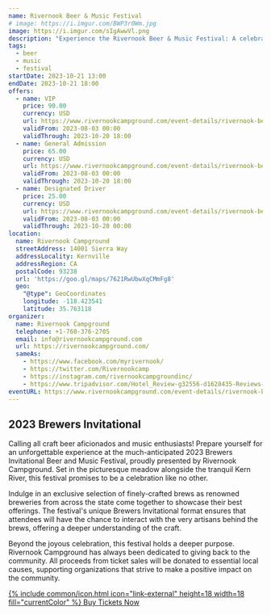 ```yaml
---
name: Rivernook Beer & Music Festival
# image: https://i.imgur.com/BWP3r0Wm.jpg
image: https://i.imgur.com/sIgAwwVl.png
description: "Experience the Rivernook Beer & Music Festival: A celebration of craft beer, live music, and community spirit. Join us for an unforgettable time! 🍻🎶 #RivernookBeerFest #CraftBeer #LiveMusic"
tags:
  - beer
  - music
  - festival
startDate: 2023-10-21 13:00
endDate: 2023-10-21 18:00
offers:
  - name: VIP
    price: 90.00
    currency: USD
    url: https://www.rivernookcampground.com/event-details/rivernook-beer-music-festival-2023-brewers-invitational#bc4245d8-d90b-48a9-a375-e02ce2e0a98d
    validFrom: 2023-08-03 00:00
    validThrough: 2023-10-20 18:00
  - name: General Admission
    price: 65.00
    currency: USD
    url: https://www.rivernookcampground.com/event-details/rivernook-beer-music-festival-2023-brewers-invitational#3edfc41b-259c-466c-9d4d-39b4e0043612
    validFrom: 2023-08-03 00:00
    validThrough: 2023-10-20 18:00
  - name: Designated Driver
    price: 25.00
    currency: USD
    url: https://www.rivernookcampground.com/event-details/rivernook-beer-music-festival-2023-brewers-invitational#b84ff540-0f71-4c2a-a8ca-dbaad1284f20
    validFrom: 2023-08-03 00:00
    validThrough: 2023-10-20 00:00
location:
  name: Rivernook Campground
  streetAddress: 14001 Sierra Way
  addressLocality: Kernville
  addressRegion: CA
  postalCode: 93238
  url: 'https://goo.gl/maps/7621RwUbwXqCMmFg8'
  geo:
    "@type": GeoCoordinates
    longitude: -118.423541
    latitude: 35.763118
organizer:
  name: Rivernook Campground
  telephone: +1-760-376-2705
  email: info@rivernookcampground.com
  url: https://rivernookcampground.com/
  sameAs:
    - https://www.facebook.com/myrivernook/
    - https://twitter.com/Rivernookcamp
    - https://instagram.com/rivernookcampgroundinc/
    - https://www.tripadvisor.com/Hotel_Review-g32556-d1628435-Reviews-Rivernook_Campground-Kernville_California.html
eventURL: https://www.rivernookcampground.com/event-details/rivernook-beer-music-festival-2023-brewers-invitational
---
```


## 2023 Brewers Invitational

Calling all craft beer aficionados and music enthusiasts! Prepare yourself for an unforgettable experience at the much-anticipated 2023 Brewers Invitational Beer and Music Festival, proudly presented by Rivernook Campground. Set in the picturesque meadow alongside the tranquil Kern River, this festival promises to be a celebration like no other.

Indulge in an exclusive selection of finely-crafted brews as renowned breweries from across the state come together to showcase their best offerings. The festival's unique Brewers Invitational format ensures that attendees will have the chance to interact with the very artisans behind the brews, offering a deeper understanding of the craft.

Beyond the joyous celebration, this festival holds a deeper purpose. Rivernook Campground has always been dedicated to giving back to the community. All proceeds from ticket sales will be donated to essential local causes, supporting organizations that strive to make a positive impact on the community.

<div class="center"><a href="{{ page.eventURL }}" class="btn btn-primary btn-big cta" rel="noreferrer noopener external">{% include common/icon.html icon="link-external" height=18 width=18 fill="currentColor" %} Buy Tickets Now</a></div>
